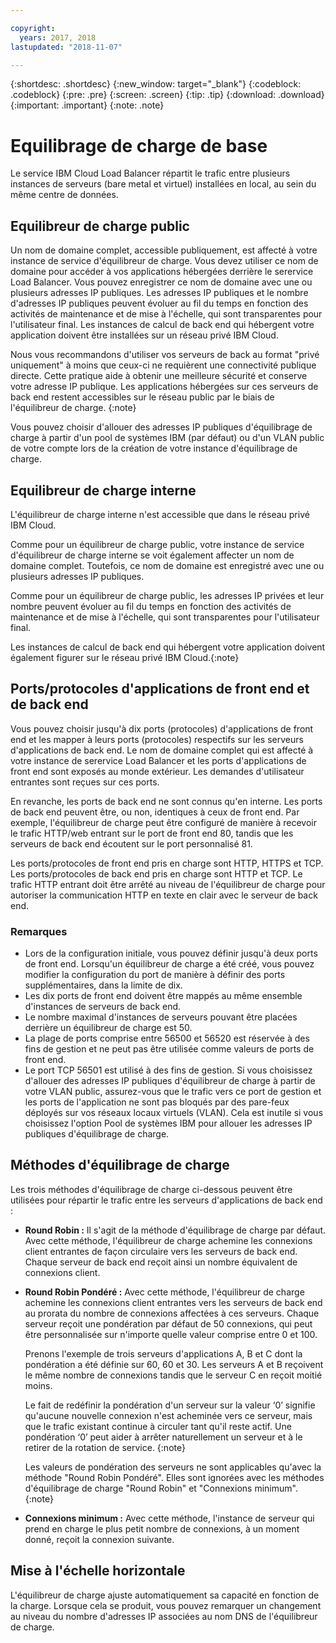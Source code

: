 ```yaml
---

copyright:
  years: 2017, 2018
lastupdated: "2018-11-07"

---
```


{:shortdesc: .shortdesc}
{:new_window: target="_blank"}
{:codeblock: .codeblock}
{:pre: .pre}
{:screen: .screen}
{:tip: .tip}
{:download: .download}
{:important: .important}
{:note: .note}

# Equilibrage de charge de base
Le service IBM Cloud Load Balancer répartit le trafic entre plusieurs instances de serveurs (bare metal et virtuel) installées en local, au sein du même centre de données. 

## Equilibreur de charge public 
Un nom de domaine complet, accessible publiquement, est affecté à votre instance de service d'équilibreur de charge. Vous devez utiliser ce nom de domaine pour accéder à vos applications hébergées derrière le serervice Load Balancer. Vous pouvez enregistrer ce nom de domaine avec une ou plusieurs adresses IP publiques. Les adresses IP publiques et le nombre d'adresses IP publiques peuvent évoluer au fil du temps en fonction des activités de maintenance et de mise à l'échelle, qui sont transparentes pour l'utilisateur final. Les instances de calcul de back end qui hébergent votre application doivent être installées sur un réseau privé IBM Cloud. 

Nous vous recommandons d'utiliser vos serveurs de back au format "privé uniquement" à moins que ceux-ci ne requièrent une connectivité publique directe. Cette pratique aide à obtenir une meilleure sécurité et conserve votre adresse IP publique. Les applications hébergées sur ces serveurs de back end restent accessibles sur le réseau public par le biais de l'équilibreur de charge.
{:note}  

Vous pouvez choisir d'allouer des adresses IP publiques d'équilibrage de charge à partir d'un pool de systèmes IBM (par défaut) ou d'un VLAN public de votre compte lors de la création de votre instance d'équilibrage de charge.

## Equilibreur de charge interne
L'équilibreur de charge interne n'est accessible que dans le réseau privé IBM Cloud.  

Comme pour un équilibreur de charge public, votre instance de service d'équilibreur de charge interne se voit également affecter un nom de domaine complet. Toutefois, ce nom de domaine est enregistré avec une ou plusieurs adresses IP publiques. 

Comme pour un équilibreur de charge public, les adresses IP privées et leur nombre peuvent évoluer au fil du temps en fonction des activités de maintenance et de mise à l'échelle, qui sont transparentes pour l'utilisateur final. 

Les instances de calcul de back end qui hébergent votre application doivent également figurer sur le réseau privé IBM Cloud.{:note}

## Ports/protocoles d'applications de front end et de back end
Vous pouvez choisir jusqu'à dix ports (protocoles) d'applications de front end et les mapper à leurs ports (protocoles) respectifs sur les serveurs d'applications de back end. Le nom de domaine complet qui est affecté à votre instance de serervice Load Balancer et les ports d'applications de front end sont exposés au monde extérieur. Les demandes d'utilisateur entrantes sont reçues sur ces ports. 

En revanche, les ports de back end ne sont connus qu'en interne. Les ports de back end peuvent être, ou non, identiques à ceux de front end. Par exemple, l'équilibreur de charge peut être configuré de manière à recevoir le trafic HTTP/web entrant sur le port de front end 80, tandis que les serveurs de back end écoutent sur le port personnalisé 81. 

Les ports/protocoles de front end pris en charge sont HTTP, HTTPS et TCP. Les ports/protocoles de back end pris en charge sont HTTP et TCP. Le trafic HTTP entrant doit être arrêté au niveau de l'équilibreur de charge pour autoriser la communication HTTP en texte en clair avec le serveur de back end. 

### Remarques

* Lors de la configuration initiale, vous pouvez définir jusqu'à deux ports de front end. Lorsqu'un équilibreur de charge a été créé, vous pouvez modifier la configuration du port de manière à définir des ports supplémentaires, dans la limite de dix.
* Les dix ports de front end doivent être mappés au même ensemble d'instances de serveurs de back end.
* Le nombre maximal d'instances de serveurs pouvant être placées derrière un équilibreur de charge est 50.
* La plage de ports comprise entre 56500 et 56520 est réservée à des fins de gestion et ne peut pas être utilisée comme valeurs de ports de front end. 
* Le port TCP 56501 est utilisé à des fins de gestion. Si vous choisissez d'allouer des adresses IP publiques d'équilibreur de charge à partir de votre VLAN public, assurez-vous que le trafic vers ce port de gestion et les ports de l'application ne sont pas bloqués par des pare-feux déployés sur vos réseaux locaux virtuels (VLAN). Cela est inutile si vous choisissez l'option Pool de systèmes IBM pour allouer les adresses IP publiques d'équilibrage de charge.

## Méthodes d'équilibrage de charge
Les trois méthodes d'équilibrage de charge ci-dessous peuvent être utilisées pour répartir le trafic entre les serveurs d'applications de back end :

* **Round Robin :** Il s'agit de la méthode d'équilibrage de charge par défaut. Avec cette méthode, l'équilibreur de charge achemine les connexions client entrantes de façon circulaire vers les serveurs de back end. Chaque serveur de back end reçoit ainsi un nombre équivalent de connexions client.

* **Round Robin Pondéré :** Avec cette méthode, l'équilibreur de charge achemine les connexions client entrantes vers les serveurs de back end au prorata du nombre de connexions affectées à ces serveurs. Chaque serveur reçoit une pondération par défaut de 50 connexions, qui peut être personnalisée sur n'importe quelle valeur comprise entre 0 et 100. 

	Prenons l'exemple de trois serveurs d'applications A, B et C dont la pondération a été définie sur 60, 60 et 30. Les serveurs A et B reçoivent le même nombre de connexions tandis que le serveur C en reçoit moitié moins. 


	Le fait de redéfinir la pondération d'un serveur sur la valeur ‘0’ signifie qu'aucune nouvelle connexion n'est acheminée vers ce serveur, mais que le trafic existant continue à circuler tant qu'il reste actif. Une pondération ‘0’ peut aider à arrêter naturellement un serveur et à le retirer de la rotation de service. 
	{:note}
	
	Les valeurs de pondération des serveurs ne sont applicables qu'avec la méthode "Round Robin Pondéré". Elles sont ignorées avec les méthodes d'équilibrage de charge "Round Robin" et "Connexions minimum". 
	{:note}

* **Connexions minimum :** Avec cette méthode, l'instance de serveur qui prend en charge le plus petit nombre de connexions, à un moment donné, reçoit la connexion suivante. 


## Mise à l'échelle horizontale
L'équilibreur de charge ajuste automatiquement sa capacité en fonction de la charge. Lorsque cela se produit, vous pouvez remarquer un changement au niveau du nombre d'adresses IP associées au nom DNS de l'équilibreur de charge.
